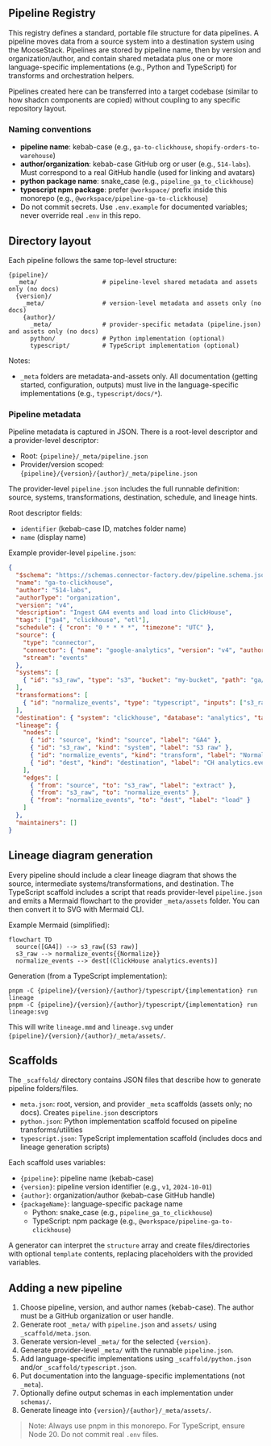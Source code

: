 ## Pipeline Registry

This registry defines a standard, portable file structure for data pipelines. A pipeline moves data from a source system into a destination system using the MooseStack. Pipelines are stored by pipeline name, then by version and organization/author, and contain shared metadata plus one or more language-specific implementations (e.g., Python and TypeScript) for transforms and orchestration helpers.

Pipelines created here can be transferred into a target codebase (similar to how shadcn components are copied) without coupling to any specific repository layout.

### Naming conventions

- **pipeline name**: kebab-case (e.g., `ga-to-clickhouse`, `shopify-orders-to-warehouse`)
- **author/organization**: kebab-case GitHub org or user (e.g., `514-labs`). Must correspond to a real GitHub handle (used for linking and avatars)
- **python package name**: snake_case (e.g., `pipeline_ga_to_clickhouse`)
- **typescript npm package**: prefer `@workspace/` prefix inside this monorepo (e.g., `@workspace/pipeline-ga-to-clickhouse`)
- Do not commit secrets. Use `.env.example` for documented variables; never override real `.env` in this repo.

## Directory layout

Each pipeline follows the same top-level structure:

```
{pipeline}/
  _meta/                  # pipeline-level shared metadata and assets only (no docs)
  {version}/
    _meta/                # version-level metadata and assets only (no docs)
    {author}/
      _meta/              # provider-specific metadata (pipeline.json) and assets only (no docs)
      python/             # Python implementation (optional)
      typescript/         # TypeScript implementation (optional)
```

Notes:

- `_meta` folders are metadata-and-assets only. All documentation (getting started, configuration, outputs) must live in the language-specific implementations (e.g., `typescript/docs/*`).

### Pipeline metadata

Pipeline metadata is captured in JSON. There is a root-level descriptor and a provider-level descriptor:

- Root: `{pipeline}/_meta/pipeline.json`
- Provider/version scoped: `{pipeline}/{version}/{author}/_meta/pipeline.json`

The provider-level `pipeline.json` includes the full runnable definition: source, systems, transformations, destination, schedule, and lineage hints.

Root descriptor fields:

- `identifier` (kebab-case ID, matches folder name)
- `name` (display name)

Example provider-level `pipeline.json`:

```json
{
  "$schema": "https://schemas.connector-factory.dev/pipeline.schema.json",
  "name": "ga-to-clickhouse",
  "author": "514-labs",
  "authorType": "organization",
  "version": "v4",
  "description": "Ingest GA4 events and load into ClickHouse",
  "tags": ["ga4", "clickhouse", "etl"],
  "schedule": { "cron": "0 * * * *", "timezone": "UTC" },
  "source": {
    "type": "connector",
    "connector": { "name": "google-analytics", "version": "v4", "author": "514-labs" },
    "stream": "events"
  },
  "systems": [
    { "id": "s3_raw", "type": "s3", "bucket": "my-bucket", "path": "ga/events/raw/" }
  ],
  "transformations": [
    { "id": "normalize_events", "type": "typescript", "inputs": ["s3_raw"], "outputs": ["ch_stage.events"] }
  ],
  "destination": { "system": "clickhouse", "database": "analytics", "table": "events" },
  "lineage": {
    "nodes": [
      { "id": "source", "kind": "source", "label": "GA4" },
      { "id": "s3_raw", "kind": "system", "label": "S3 raw" },
      { "id": "normalize_events", "kind": "transform", "label": "Normalize" },
      { "id": "dest", "kind": "destination", "label": "CH analytics.events" }
    ],
    "edges": [
      { "from": "source", "to": "s3_raw", "label": "extract" },
      { "from": "s3_raw", "to": "normalize_events" },
      { "from": "normalize_events", "to": "dest", "label": "load" }
    ]
  },
  "maintainers": []
}
```

## Lineage diagram generation

Every pipeline should include a clear lineage diagram that shows the source, intermediate systems/transformations, and destination. The TypeScript scaffold includes a script that reads provider-level `pipeline.json` and emits a Mermaid flowchart to the provider `_meta/assets` folder. You can then convert it to SVG with Mermaid CLI.

Example Mermaid (simplified):

```mermaid
flowchart TD
  source([GA4]) --> s3_raw[(S3 raw)]
  s3_raw --> normalize_events{{Normalize}}
  normalize_events --> dest[(ClickHouse analytics.events)]
```

Generation (from a TypeScript implementation):

```
pnpm -C {pipeline}/{version}/{author}/typescript/{implementation} run lineage
pnpm -C {pipeline}/{version}/{author}/typescript/{implementation} run lineage:svg
```

This will write `lineage.mmd` and `lineage.svg` under `{pipeline}/{version}/{author}/_meta/assets/`.

## Scaffolds

The `_scaffold/` directory contains JSON files that describe how to generate pipeline folders/files.

- `meta.json`: root, version, and provider `_meta` scaffolds (assets only; no docs). Creates `pipeline.json` descriptors
- `python.json`: Python implementation scaffold focused on pipeline transforms/utilities
- `typescript.json`: TypeScript implementation scaffold (includes docs and lineage generation scripts)

Each scaffold uses variables:

- `{pipeline}`: pipeline name (kebab-case)
- `{version}`: pipeline version identifier (e.g., `v1`, `2024-10-01`)
- `{author}`: organization/author (kebab-case GitHub handle)
- `{packageName}`: language-specific package name
  - Python: snake_case (e.g., `pipeline_ga_to_clickhouse`)
  - TypeScript: npm package (e.g., `@workspace/pipeline-ga-to-clickhouse`)

A generator can interpret the `structure` array and create files/directories with optional `template` contents, replacing placeholders with the provided variables.

## Adding a new pipeline

1. Choose pipeline, version, and author names (kebab-case). The author must be a GitHub organization or user handle.
2. Generate root `_meta/` with `pipeline.json` and `assets/` using `_scaffold/meta.json`.
3. Generate version-level `_meta/` for the selected `{version}`.
4. Generate provider-level `_meta/` with the runnable `pipeline.json`.
5. Add language-specific implementations using `_scaffold/python.json` and/or `_scaffold/typescript.json`.
6. Put documentation into the language-specific implementations (not `_meta`).
7. Optionally define output schemas in each implementation under `schemas/`.
8. Generate lineage into `{version}/{author}/_meta/assets/`.

> Note: Always use pnpm in this monorepo. For TypeScript, ensure Node 20. Do not commit real `.env` files.
